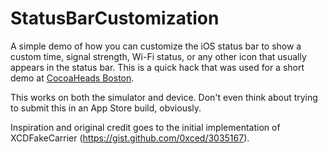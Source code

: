 # StatusBarCustomization

A simple demo of how you can customize the iOS status bar to show a custom time, signal strength, Wi-Fi status, or any other icon that usually appears in the status bar. This is a quick hack that was used for a short demo at [CocoaHeads Boston](http://www.cocoaheadsboston.org).

This works on both the simulator and device. Don't even think about trying to submit this in an App Store build, obviously.

Inspiration and original credit goes to the initial implementation of XCDFakeCarrier (https://gist.github.com/0xced/3035167).